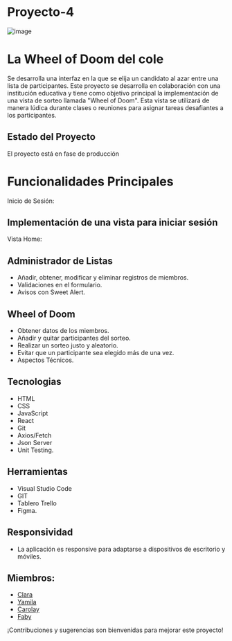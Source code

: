 # Proyecto-4
![image](https://github.com/ilfagaro/Proyecto-4/assets/140159606/a3bf717b-99dd-47f3-a34a-77cad15ae186)

# La Wheel of Doom del cole

 Se desarrolla una interfaz en la que se elija un candidato al azar entre una lista de participantes.
 Este proyecto se desarrolla en colaboración con una institución educativa y tiene como objetivo principal la implementación de una vista de sorteo llamada "Wheel of Doom". Esta vista se utilizará de manera lúdica durante clases o reuniones para asignar tareas desafiantes a los participantes.

## Estado del Proyecto
El proyecto está en fase de producción

# Funcionalidades Principales
 Inicio de Sesión:

## Implementación de una vista para iniciar sesión
 Vista Home:

 ## Administrador de Listas
- Añadir, obtener, modificar y eliminar registros de miembros.
- Validaciones en el formulario.
- Avisos con Sweet Alert.

## Wheel of Doom
- Obtener datos de los miembros.
- Añadir y quitar participantes del sorteo.
- Realizar un sorteo justo y aleatorio.
- Evitar que un participante sea elegido más de una vez.
- Aspectos Técnicos.
## Tecnologias
- HTML
- CSS
- JavaScript
- React
- Git
- Axios/Fetch
- Json Server
- Unit Testing.
## Herramientas
- Visual Studio Code
- GIT
- Tablero Trello
- Figma.
 
## Responsividad
- La aplicación es responsive para adaptarse a dispositivos de escritorio y móviles.

## Miembros:
- [Clara](https://github.com/Clara-RuizSantacruz "github de Clara")
- [Yamila](https://github.com/Yamila17 "github de Yamila")
- [Carolay](https://github.com/carovasq "Github de Carolay")
- [Faby](https://github.com/ilfagaro "Github de Faby")

¡Contribuciones y sugerencias son bienvenidas para mejorar este proyecto!
